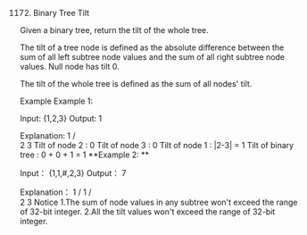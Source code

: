 1172. Binary Tree Tilt

Given a binary tree, return the tilt of the whole tree.

The tilt of a tree node is defined as the absolute difference between the sum of all left subtree node values and the sum of all right subtree node values. Null node has tilt 0.

The tilt of the whole tree is defined as the sum of all nodes' tilt.

Example
Example 1:

Input: 
{1,2,3}
Output: 1

Explanation: 
         1
       /   \
      2     3
Tilt of node 2 : 0
Tilt of node 3 : 0
Tilt of node 1 : |2-3| = 1
Tilt of binary tree : 0 + 0 + 1 = 1
**Example 2: **

Input：
{1,1,#,2,3}
Output：
7

Explanation：
        1
      /
    1
   /  \
2     3
Notice
1.The sum of node values in any subtree won't exceed the range of 32-bit integer.
2.All the tilt values won't exceed the range of 32-bit integer.

